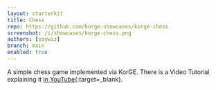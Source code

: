 ```yaml
---
layout: starterkit
title: Chess
repo: https://github.com/korge-showcases/korge-chess
screenshot: /i/showcases/korge-chess.png
authors: [soywiz]
branch: main
enabled: true
---
```


A simple chess game implemented via KorGE. There is a Video Tutorial explaining it [in YouTube](https://www.youtube.com/watch?v=mSK7ruZbam0&list=PLzb5P1l-LxelGV8bWyT7tnLsF96MQxqCM&index=5){:target=_blank}.
